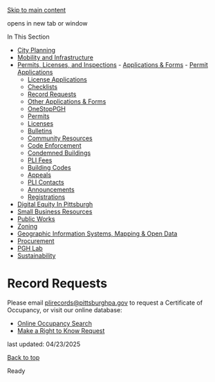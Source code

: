 [Skip to main content](https://www.pittsburghpa.gov/Business-Development/Permits-Licenses-and-Inspections/Applications-Forms/Record-Requests#main-content)

opens in new tab or window

In This Section

- [City Planning](https://www.pittsburghpa.gov/Business-Development/City-Planning)
- [Mobility and Infrastructure](https://www.pittsburghpa.gov/Business-Development/Mobility-and-Infrastructure)
- [Permits, Licenses, and Inspections](https://www.pittsburghpa.gov/Business-Development/Permits-Licenses-and-Inspections)  - [Applications & Forms](https://www.pittsburghpa.gov/Business-Development/Permits-Licenses-and-Inspections/Applications-Forms)    - [Permit Applications](https://www.pittsburghpa.gov/Business-Development/Permits-Licenses-and-Inspections/Applications-Forms/Permit-Applications)
    - [License Applications](https://www.pittsburghpa.gov/Business-Development/Permits-Licenses-and-Inspections/Applications-Forms/License-Applications)
    - [Checklists](https://www.pittsburghpa.gov/Business-Development/Permits-Licenses-and-Inspections/Applications-Forms/Checklists)
    - [Record Requests](https://www.pittsburghpa.gov/Business-Development/Permits-Licenses-and-Inspections/Applications-Forms/Record-Requests)
    - [Other Applications & Forms](https://www.pittsburghpa.gov/Business-Development/Permits-Licenses-and-Inspections/Applications-Forms/Other-Applications-Forms)
  - [OneStopPGH](https://www.pittsburghpa.gov/Business-Development/Permits-Licenses-and-Inspections/OneStopPGH)
  - [Permits](https://www.pittsburghpa.gov/Business-Development/Permits-Licenses-and-Inspections/Permits)
  - [Licenses](https://www.pittsburghpa.gov/Business-Development/Permits-Licenses-and-Inspections/Licenses)
  - [Bulletins](https://www.pittsburghpa.gov/Business-Development/Permits-Licenses-and-Inspections/PLI-Bulletins)
  - [Community Resources](https://www.pittsburghpa.gov/Business-Development/Permits-Licenses-and-Inspections/Community-Resources)
  - [Code Enforcement](https://www.pittsburghpa.gov/Business-Development/Permits-Licenses-and-Inspections/Code-Enforcement)
  - [Condemned Buildings](https://www.pittsburghpa.gov/Business-Development/Permits-Licenses-and-Inspections/Condemned-Buildings)
  - [PLI Fees](https://www.pittsburghpa.gov/Business-Development/Permits-Licenses-and-Inspections/Fees)
  - [Building Codes](https://www.pittsburghpa.gov/Business-Development/Permits-Licenses-and-Inspections/Building-Codes)
  - [Appeals](https://www.pittsburghpa.gov/Business-Development/Permits-Licenses-and-Inspections/Appeals)
  - [PLI Contacts](https://www.pittsburghpa.gov/Business-Development/Permits-Licenses-and-Inspections/Contacts)
  - [Announcements](https://www.pittsburghpa.gov/Business-Development/Permits-Licenses-and-Inspections/Announcements)
  - [Registrations](https://www.pittsburghpa.gov/Business-Development/Permits-Licenses-and-Inspections/Registrations)
- [Digital Equity In Pittsburgh](https://www.pittsburghpa.gov/Business-Development/Digital-Equity-In-Pittsburgh)
- [Small Business Resources](https://www.pittsburghpa.gov/Business-Development/Small-Business-Resources)
- [Public Works](https://www.pittsburghpa.gov/Business-Development/Public-Works)
- [Zoning](https://www.pittsburghpa.gov/Business-Development/Zoning)
- [Geographic Information Systems, Mapping & Open Data](https://www.pittsburghpa.gov/Business-Development/Geographic-Information-Systems-Mapping-Open-Data)
- [Procurement](https://www.pittsburghpa.gov/Business-Development/Procurement)
- [PGH Lab](https://www.pittsburghpa.gov/Business-Development/PGH-Lab)
- [Sustainability](https://www.pittsburghpa.gov/Business-Development/Sustainability)

# Record Requests

Please email [plirecords@pittsburghpa.gov](mailto:plirecords@pittsburghpa.gov) to request a Certificate of Occupancy, or visit our online database:

- [Online Occupancy Search](https://www.pittsburghpa.gov/Business-Development/Permits-Licenses-and-Inspections/Applications-Forms/Other-Applications-Forms/Online-Occupancy-Search)
- [Make a Right to Know Request](https://www.pittsburghpa.gov/City-Government/Legal-Services/Department-of-Law/Right-to-Know/Making-a-Request)

last updated: 04/23/2025

[Back to top](https://www.pittsburghpa.gov/Business-Development/Permits-Licenses-and-Inspections/Applications-Forms/Record-Requests#body-top)

Ready
